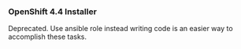 ### OpenShift 4.4 Installer

Deprecated. 
Use ansible role instead writing code is an easier way to accomplish these tasks.
